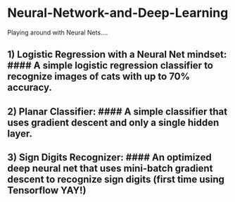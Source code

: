 # Neural-Network-and-Deep-Learning

Playing around with Neural Nets....


## 1) Logistic Regression with a Neural Net mindset: #### A simple logistic regression classifier to recognize images of cats with up to 70% accuracy.
## 2) Planar Classifier: #### A simple classifier that uses gradient descent and only a single hidden layer. 
## 3) Sign Digits Recognizer: #### An optimized deep neural net that uses mini-batch gradient descent to recognize sign digits (first time using Tensorflow YAY!)
